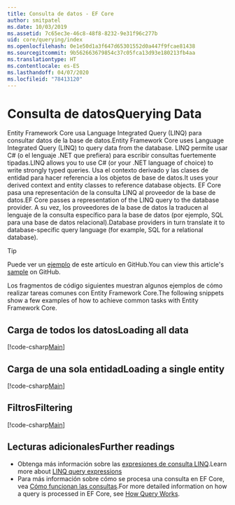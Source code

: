 ```yaml
---
title: Consulta de datos - EF Core
author: smitpatel
ms.date: 10/03/2019
ms.assetid: 7c65ec3e-46c8-48f8-8232-9e31f96c277b
uid: core/querying/index
ms.openlocfilehash: 0e1e50d1a3f647d65301552d0a447f9fcae81438
ms.sourcegitcommit: 9b562663679854c37c05fca13d93e180213fb4aa
ms.translationtype: HT
ms.contentlocale: es-ES
ms.lasthandoff: 04/07/2020
ms.locfileid: "78413120"
---
```

# <a name="querying-data"></a><span data-ttu-id="4136b-102">Consulta de datos</span><span class="sxs-lookup"><span data-stu-id="4136b-102">Querying Data</span></span>

<span data-ttu-id="4136b-103">Entity Framework Core usa Language Integrated Query (LINQ) para consultar datos de la base de datos.</span><span class="sxs-lookup"><span data-stu-id="4136b-103">Entity Framework Core uses Language Integrated Query (LINQ) to query data from the database.</span></span> <span data-ttu-id="4136b-104">LINQ permite usar C# (o el lenguaje .NET que prefiera) para escribir consultas fuertemente tipadas.</span><span class="sxs-lookup"><span data-stu-id="4136b-104">LINQ allows you to use C# (or your .NET language of choice) to write strongly typed queries.</span></span> <span data-ttu-id="4136b-105">Usa el contexto derivado y las clases de entidad para hacer referencia a los objetos de base de datos.</span><span class="sxs-lookup"><span data-stu-id="4136b-105">It uses your derived context and entity classes to reference database objects.</span></span> <span data-ttu-id="4136b-106">EF Core pasa una representación de la consulta LINQ al proveedor de la base de datos.</span><span class="sxs-lookup"><span data-stu-id="4136b-106">EF Core passes a representation of the LINQ query to the database provider.</span></span> <span data-ttu-id="4136b-107">A su vez, los proveedores de la base de datos la traducen al lenguaje de la consulta específico para la base de datos (por ejemplo, SQL para una base de datos relacional).</span><span class="sxs-lookup"><span data-stu-id="4136b-107">Database providers in turn translate it to database-specific query language (for example, SQL for a relational database).</span></span>

> [!TIP]
> <span data-ttu-id="4136b-108">Puede ver un [ejemplo](https://github.com/dotnet/EntityFramework.Docs/tree/master/samples/core/Querying) de este artículo en GitHub.</span><span class="sxs-lookup"><span data-stu-id="4136b-108">You can view this article's [sample](https://github.com/dotnet/EntityFramework.Docs/tree/master/samples/core/Querying) on GitHub.</span></span>

<span data-ttu-id="4136b-109">Los fragmentos de código siguientes muestran algunos ejemplos de cómo realizar tareas comunes con Entity Framework Core.</span><span class="sxs-lookup"><span data-stu-id="4136b-109">The following snippets show a few examples of how to achieve common tasks with Entity Framework Core.</span></span>

## <a name="loading-all-data"></a><span data-ttu-id="4136b-110">Carga de todos los datos</span><span class="sxs-lookup"><span data-stu-id="4136b-110">Loading all data</span></span>

[!code-csharp[Main](../../../samples/core/Querying/Basics/Sample.cs#LoadingAllData)]

## <a name="loading-a-single-entity"></a><span data-ttu-id="4136b-111">Carga de una sola entidad</span><span class="sxs-lookup"><span data-stu-id="4136b-111">Loading a single entity</span></span>

[!code-csharp[Main](../../../samples/core/Querying/Basics/Sample.cs#LoadingSingleEntity)]

## <a name="filtering"></a><span data-ttu-id="4136b-112">Filtros</span><span class="sxs-lookup"><span data-stu-id="4136b-112">Filtering</span></span>

[!code-csharp[Main](../../../samples/core/Querying/Basics/Sample.cs#Filtering)]

## <a name="further-readings"></a><span data-ttu-id="4136b-113">Lecturas adicionales</span><span class="sxs-lookup"><span data-stu-id="4136b-113">Further readings</span></span>

- <span data-ttu-id="4136b-114">Obtenga más información sobre las [expresiones de consulta LINQ](/dotnet/csharp/programming-guide/concepts/linq/basic-linq-query-operations).</span><span class="sxs-lookup"><span data-stu-id="4136b-114">Learn more about [LINQ query expressions](/dotnet/csharp/programming-guide/concepts/linq/basic-linq-query-operations)</span></span>
- <span data-ttu-id="4136b-115">Para más información sobre cómo se procesa una consulta en EF Core, vea [Cómo funcionan las consultas](xref:core/querying/how-query-works).</span><span class="sxs-lookup"><span data-stu-id="4136b-115">For more detailed information on how a query is processed in EF Core, see [How Query Works](xref:core/querying/how-query-works).</span></span>
